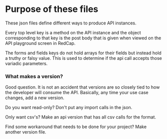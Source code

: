 # Purpose of these files #

These json files define different ways to produce API instances.

Every top level key is a method on the API instance and the object corresponding to that key
is the post body that is given when viewed on the API playground screen in RedCap.

The forms and fields keys do not hold arrays for their fields but instead hold a truthy or falsy
value. This is used to determine if the api call accepts those variadic parameters.

### What makes a version? ###

Good question. It is not an accident that versions are so closely tied to how the developer will
consume the API. Basically, any time your use case changes, add a new version.

Do you want read-only? Don't put any import calls in the json.

Only want csv's? Make an api version that has all csv calls for the format.

Find some workaround that needs to be done for your project? Make another version file.


